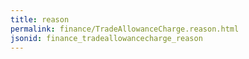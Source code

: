 ```yaml
---
title: reason
permalink: finance/TradeAllowanceCharge.reason.html
jsonid: finance_tradeallowancecharge_reason
---
```

